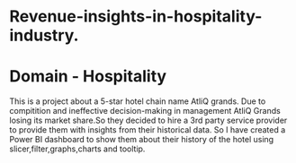 # Revenue-insights-in-hospitality-industry.
# Domain - Hospitality
This is a project about a 5-star hotel chain name AtliQ grands. Due to compitition and ineffective decision-making in management AtliQ Grands losing its market share.So they decided to hire a 3rd party service provider to provide them with insights from their historical data.
So I have created a Power BI dashboard to show them about their history of the hotel using slicer,filter,graphs,charts and tooltip.
